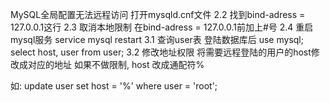MySQL全局配置无法远程访问
打开mysqld.cnf文件
2.2 找到bind-adress = 127.0.0.1这行
2.3 取消本地限制
在bind-adress = 127.0.0.1前加上#号
2.4 重启mysql服务
service mysql restart
3.1 查询user表
登陆数据库后
use mysql;
select host, user from user;
3.2 修改地址权限
将需要远程登陆的用户的host修改成对应的地址
如果不做限制, host 改成通配符%

如:
update user set host = '%' where user = 'root';


